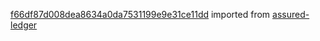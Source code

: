 [f66df87d008dea8634a0da7531199e9e31ce11dd](https://github.com/insolar/assured-ledger/commit/f66df87d008dea8634a0da7531199e9e31ce11dd) imported from [assured-ledger](https://github.com/insolar/assured-ledger)
